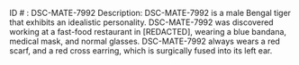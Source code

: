ID # : DSC-MATE-7992
Description: DSC-MATE-7992 is a male Bengal tiger that exhibits an idealistic personality. DSC-MATE-7992 was discovered working at a fast-food restaurant in [REDACTED], wearing a blue bandana, medical mask, and normal glasses. DSC-MATE-7992 always wears a red scarf, and a red cross earring, which is surgically fused into its left ear.